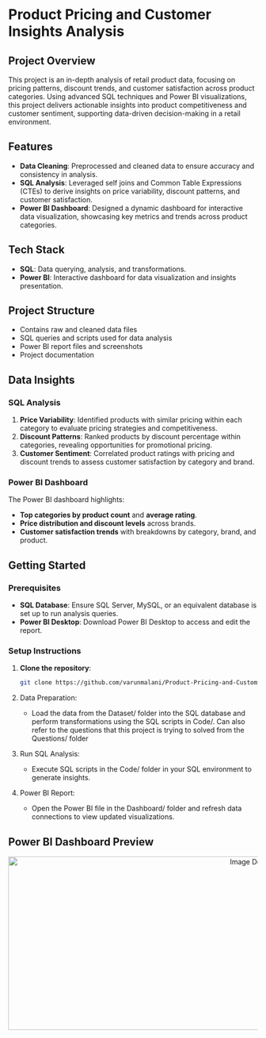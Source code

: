 # Product Pricing and Customer Insights Analysis

## Project Overview
This project is an in-depth analysis of retail product data, focusing on pricing patterns, discount trends, and customer satisfaction across product categories. Using advanced SQL techniques and Power BI visualizations, this project delivers actionable insights into product competitiveness and customer sentiment, supporting data-driven decision-making in a retail environment.

## Features
- **Data Cleaning**: Preprocessed and cleaned data to ensure accuracy and consistency in analysis.
- **SQL Analysis**: Leveraged self joins and Common Table Expressions (CTEs) to derive insights on price variability, discount patterns, and customer satisfaction.
- **Power BI Dashboard**: Designed a dynamic dashboard for interactive data visualization, showcasing key metrics and trends across product categories.

## Tech Stack
- **SQL**: Data querying, analysis, and transformations.
- **Power BI**: Interactive dashboard for data visualization and insights presentation.

## Project Structure
 - Contains raw and cleaned data files
 - SQL queries and scripts used for data analysis
 - Power BI report files and screenshots
 - Project documentation

## Data Insights
### SQL Analysis
1. **Price Variability**: Identified products with similar pricing within each category to evaluate pricing strategies and competitiveness.
2. **Discount Patterns**: Ranked products by discount percentage within categories, revealing opportunities for promotional pricing.
3. **Customer Sentiment**: Correlated product ratings with pricing and discount trends to assess customer satisfaction by category and brand.

### Power BI Dashboard
The Power BI dashboard highlights:
- **Top categories by product count** and **average rating**.
- **Price distribution and discount levels** across brands.
- **Customer satisfaction trends** with breakdowns by category, brand, and product.

## Getting Started

### Prerequisites
- **SQL Database**: Ensure SQL Server, MySQL, or an equivalent database is set up to run analysis queries.
- **Power BI Desktop**: Download Power BI Desktop to access and edit the report.

### Setup Instructions
1. **Clone the repository**:
   ```bash
   git clone https://github.com/varunmalani/Product-Pricing-and-Customer-Insights-Analysis.git

2. Data Preparation:

   - Load the data from the Dataset/ folder into the SQL database and perform transformations using the SQL scripts in Code/. Can also refer to the questions that this project is trying to solved from the Questions/ folder

3. Run SQL Analysis:

   - Execute SQL scripts in the Code/ folder in your SQL environment to generate insights.

4. Power BI Report:

   - Open the Power BI file in the Dashboard/ folder and refresh data connections to view updated visualizations.
  
## Power BI Dashboard Preview

<p align="center">
  <img src="https://github.com/user-attachments/assets/9436a7da-efb3-4eb3-a56d-5b1aa4d3782e" alt="Image Description" width="1000" height="350"/>
</p>


